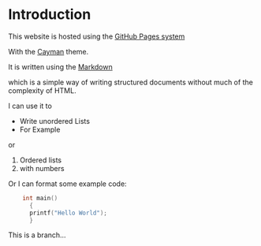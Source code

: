 # Introduction

This website is hosted using the [GitHub Pages system](https://pages.github.com)

With the [Cayman](https://github.com/pages-themes/cayman) theme.

It is written using the [Markdown](https://guides.github.com/features/mastering-markdown/)

which is a simple way of writing structured documents without much of the complexity of HTML.

I can use it to

* Write unordered Lists
* For Example

or 

1.  Ordered lists
1.  with numbers
    

Or I can format some example code:


```c
    int main() 
      {
      printf("Hello World");
      }
```

This is a branch...
